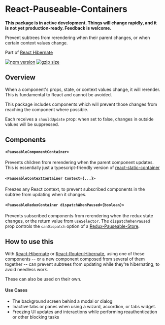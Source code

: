 # React-Pauseable-Containers

**This package is in active development. Things will change rapidly, and it is not yet production-ready. Feedback is welcome.**

Prevent subtrees from rerendering when their parent changes, or when certain context values change.

Part of [React Hibernate](https://github.com/spautz/react-hibernate)

[![npm version](https://img.shields.io/npm/v/react-pauseable-containers.svg)](https://www.npmjs.com/package/react-pauseable-containers)
[![gzip size](https://img.shields.io/bundlephobia/minzip/react-pauseable-containers)](https://bundlephobia.com/result?p=react-pauseable-containers@latest)

## Overview

When a component's props, state, or context values change, it will rerender. This is fundamental to React and cannot
be avoided.

This package includes components which will prevent those changes from reaching the component where possible.

Each receives a `shouldUpdate` prop: when set to false, changes in outside values will be suppressed.

## Components

#### `<PauseableComponentContainer>`

Prevents children from rerendering when the parent component updates.
This is essentially just a typescript-friendly version of [react-static-container](https://github.com/reactjs/react-static-container/)

#### `<PauseableContextContainer Context={...}>`

Freezes any React context, to prevent subscribed components in the subtree from updating when it changes.

#### `<PauseableReduxContainer dispatchWhenPaused={boolean}>`

Prevents subscribed components from rerendering when the redux state changes, or the return value from `useSelector`.
The `dispatchWhenPaused` prop controls the `canDispatch` option of a [Redux-Pauseable-Store](../redux-pauseable-store).

## How to use this

With [React-Hibernate](../react-hibernate) or [React-Router-Hibernate](../react-router-hibernate/), using one of these
components -- or a new component composed from several of them together -- can prevent subtrees from updating while
they're hibernating, to avoid needless work.

These can also be used on their own.

#### Use Cases

- The background screen behind a modal or dialog
- Inactive tabs or panes when using a wizard, accordion, or tabs widget.
- Freezing UI updates and interactions while performing reauthentication or other blocking tasks
